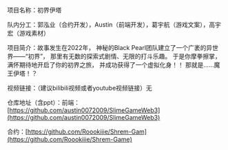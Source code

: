 项目名称：初界伊塔

队内分工：郭泓业（合约开发），Austin（前端开发），葛宇航（游戏文案），高宇宏（游戏素材）

项目简介：故事发生在2022年， 神秘的Black Pearl团队建立了一个广袤的异世界——“初界”， 那里有无数的探索式剧情、无限的打斗乐趣。 于是你摩拳擦掌，满怀期待地开启了你的初界之旅， 并成功获得了一个虚拟化身！！ 那就是……魔王伊塔！？

视频链接：（建议bilibili视频或者youtube视频链接）无

仓库地址（含ppt）：前端：[https://github.com/austin0072009/SlimeGameWeb3](https://github.com/austin0072009/SlimeGameWeb3)

合约：[https://github.com/Roookiiie/Shrem-Gam](https://github.com/Roookiiie/Shrem-Game)
